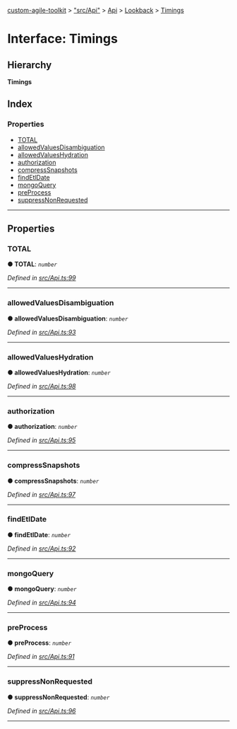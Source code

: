 [custom-agile-toolkit](../README.md) > ["src/Api"](../modules/_src_api_.md) > [Api](../modules/_src_api_.api.md) > [Lookback](../modules/_src_api_.api.lookback.md) > [Timings](../interfaces/_src_api_.api.lookback.timings.md)

# Interface: Timings

## Hierarchy

**Timings**

## Index

### Properties

* [TOTAL](_src_api_.api.lookback.timings.md#total)
* [allowedValuesDisambiguation](_src_api_.api.lookback.timings.md#allowedvaluesdisambiguation)
* [allowedValuesHydration](_src_api_.api.lookback.timings.md#allowedvalueshydration)
* [authorization](_src_api_.api.lookback.timings.md#authorization)
* [compressSnapshots](_src_api_.api.lookback.timings.md#compresssnapshots)
* [findEtlDate](_src_api_.api.lookback.timings.md#findetldate)
* [mongoQuery](_src_api_.api.lookback.timings.md#mongoquery)
* [preProcess](_src_api_.api.lookback.timings.md#preprocess)
* [suppressNonRequested](_src_api_.api.lookback.timings.md#suppressnonrequested)

---

## Properties

<a id="total"></a>

###  TOTAL

**● TOTAL**: *`number`*

*Defined in [src/Api.ts:99](https://github.com/ferentchak/rally-node-sdk/blob/4c2e61e/src/Api.ts#L99)*

___
<a id="allowedvaluesdisambiguation"></a>

###  allowedValuesDisambiguation

**● allowedValuesDisambiguation**: *`number`*

*Defined in [src/Api.ts:93](https://github.com/ferentchak/rally-node-sdk/blob/4c2e61e/src/Api.ts#L93)*

___
<a id="allowedvalueshydration"></a>

###  allowedValuesHydration

**● allowedValuesHydration**: *`number`*

*Defined in [src/Api.ts:98](https://github.com/ferentchak/rally-node-sdk/blob/4c2e61e/src/Api.ts#L98)*

___
<a id="authorization"></a>

###  authorization

**● authorization**: *`number`*

*Defined in [src/Api.ts:95](https://github.com/ferentchak/rally-node-sdk/blob/4c2e61e/src/Api.ts#L95)*

___
<a id="compresssnapshots"></a>

###  compressSnapshots

**● compressSnapshots**: *`number`*

*Defined in [src/Api.ts:97](https://github.com/ferentchak/rally-node-sdk/blob/4c2e61e/src/Api.ts#L97)*

___
<a id="findetldate"></a>

###  findEtlDate

**● findEtlDate**: *`number`*

*Defined in [src/Api.ts:92](https://github.com/ferentchak/rally-node-sdk/blob/4c2e61e/src/Api.ts#L92)*

___
<a id="mongoquery"></a>

###  mongoQuery

**● mongoQuery**: *`number`*

*Defined in [src/Api.ts:94](https://github.com/ferentchak/rally-node-sdk/blob/4c2e61e/src/Api.ts#L94)*

___
<a id="preprocess"></a>

###  preProcess

**● preProcess**: *`number`*

*Defined in [src/Api.ts:91](https://github.com/ferentchak/rally-node-sdk/blob/4c2e61e/src/Api.ts#L91)*

___
<a id="suppressnonrequested"></a>

###  suppressNonRequested

**● suppressNonRequested**: *`number`*

*Defined in [src/Api.ts:96](https://github.com/ferentchak/rally-node-sdk/blob/4c2e61e/src/Api.ts#L96)*

___

